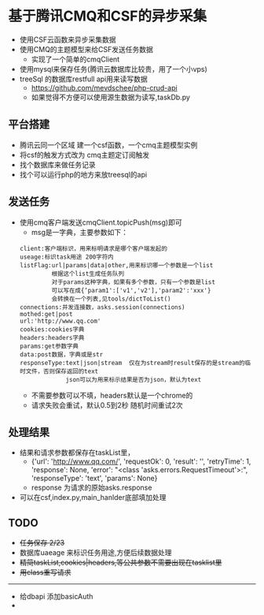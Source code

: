 # 基于腾讯CMQ和CSF的异步采集
- 使用CSF云函数来异步采集数据
- 使用CMQ的主题模型来给CSF发送任务数据
    - 实现了一个简单的cmqClient
- 使用mysql来保存任务(腾讯云数据库比较贵，用了一个小vps)
- treeSql 的数据库restfull api用来读写数据
    - https://github.com/mevdschee/php-crud-api
    - 如果觉得不方便可以使用源生数据为读写,taskDb.py


## 平台搭建
- 腾讯云同一个区域 建一个csf函数，一个cmq主题模型实例
- 将csf的触发方式改为 cmq主题定订阅触发
- 找个数据库来做任务记录
- 找个可以运行php的地方来放treesql的api

##  发送任务
- 使用cmq客户端发送cmqClient.topicPush(msg)即可
    - msg是一字典，主要参数如下：
    ```
    client:客户端标识，用来标明请求是哪个客户端发起的
    useage:标识task用途 200字符内
    listFlag:url|params|data|other,用来标识哪一个参数是一个list
             根据这个list生成任务队列  
             对于params这种字典，如果有多个参数，只有一个参数是list
             可以写在成{‘param1':['v1','v2'],'param2':'xxx'}
             会转换在一个列表,见tools/dictToList()
    connections:并发连接数，asks.session(connections)
    mothed:get|post
    url:'http://www.qq.com'
    cookies:cookies字典
    headers:headers字典
    params:get参数字典
    data:post数据，字典或是str
    responseType:text|json|stream  仅在为stream时result保存的是stream的临时文件，否则保存返回的text
                 json可以为用来标示结果是否为json，默认为text
    ```
    - 不需要参数可以不填，headers默认是一个chrome的
    -  请求失败会重试，默认0.5到2秒 随机时间重试2次
## 处理结果
- 结果和请求参数都保存在taskList里，
    - {'url': 'http://www.qq.com/',
      'requestOk': 0,
      'result': '',
      'retryTime': 1,
      'response': None,
      'error': "<class 'asks.errors.RequestTimeout'>:",
      'responseType': 'text',
      'params': None}
    - response 为请求的原始asks.response   
- 可以在csf,index.py,main_hanlder底部填加处理


## TODO
- ~~任务保存 2/23~~
- 数据库uaeage 来标识任务用途,方便后续数据处理
- ~~精简taskList,cookies|headers,等公共参数不需要出现在tasklist里~~
- ~~用class重写请求~~
---
- 给dbapi 添加basicAuth
- 